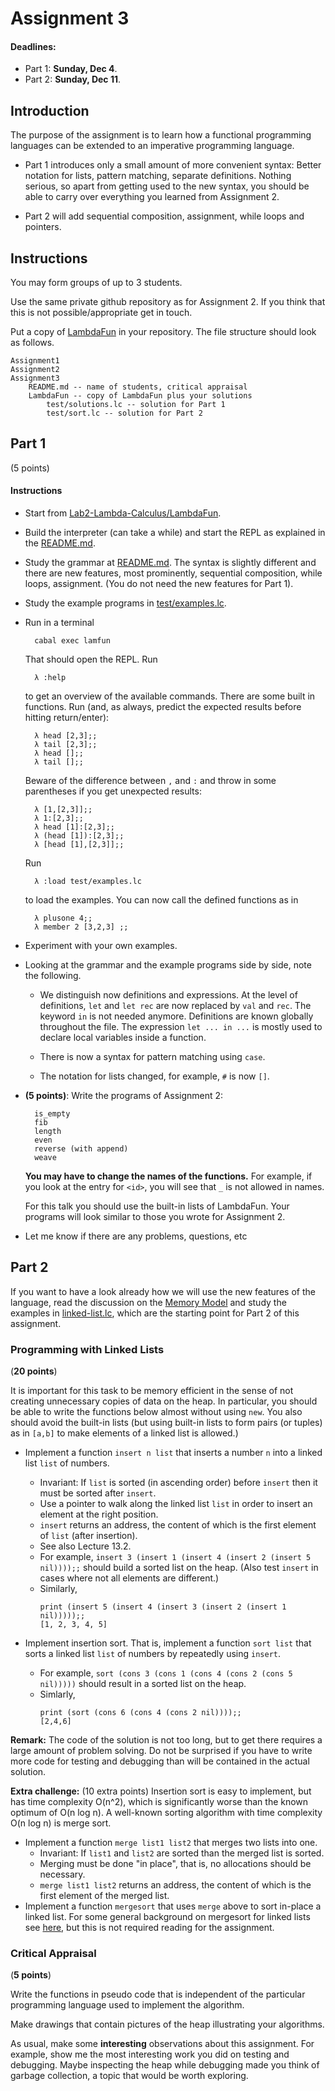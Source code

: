 # Assignment 3

#### Deadlines: 

- Part 1: **Sunday, Dec 4**. 
- Part 2: **Sunday, Dec 11**.

## Introduction

The purpose of the assignment is to learn how a functional programming languages can be extended to an imperative programming language. 

- Part 1 introduces only a small amount of more convenient syntax: Better notation for lists, pattern matching, separate definitions. Nothing serious, so apart from getting used to the new syntax, you should be able to carry over everything you learned from Assignment 2.

- Part 2 will add sequential composition, assignment, while loops and pointers. 

## Instructions

You may form groups of up to 3 students. 

Use the same private github repository as for Assignment 2. If you think that this is not possible/appropriate get in touch. 

Put a copy of [LambdaFun](https://github.com/alexhkurz/programming-languages-2022/tree/main/Lab2-Lambda-Calculus/LambdaFun) in your repository. The file structure should look as follows.

    Assignment1
    Assignment2
    Assignment3
        README.md -- name of students, critical appraisal
        LambdaFun -- copy of LambdaFun plus your solutions
            test/solutions.lc -- solution for Part 1
            test/sort.lc -- solution for Part 2

## Part 1

(5 points)


#### Instructions

- Start from [Lab2-Lambda-Calculus/LambdaFun](https://github.com/alexhkurz/programming-languages-2022/tree/master/Lab2-Lambda-Calculus/LambdaFun).

- Build the interpreter (can take a while) and start the REPL as explained in the [README.md](https://github.com/alexhkurz/programming-languages-2022/blob/master/Lab2-Lambda-Calculus/LambdaFun/README.md).

- Study the grammar at [README.md](https://github.com/alexhkurz/programming-languages-2022/blob/master/Lab2-Lambda-Calculus/LambdaFun/README.md). The syntax is slightly different and there are new features, most prominently, sequential composition, while loops, assignment. (You do not need the new features for Part 1).

- Study the example programs in [test/examples.lc](https://github.com/alexhkurz/programming-languages-2022/blob/master/Lab2-Lambda-Calculus/LambdaFun/test/examples.lc).

- Run in a terminal

        cabal exec lamfun

    That should open the REPL. Run

        λ :help

    to get an overview of the available commands. There are some built in functions. Run (and, as always, predict the expected results before hitting return/enter):

        λ head [2,3];;
        λ tail [2,3];;
        λ head [];;
        λ tail [];;

    Beware of the difference between `,` and `:` and throw in some parentheses if you get unexpected results: 

        λ [1,[2,3]];;
        λ 1:[2,3];;
        λ head [1]:[2,3];;
        λ (head [1]):[2,3];;
        λ [head [1],[2,3]];;

    Run 

        λ :load test/examples.lc 

    to load the examples. You can now call the defined functions as in

        λ plusone 4;;
        λ member 2 [3,2,3] ;;


- Experiment with your own examples. 

- Looking at the grammar and the example programs side by side, note the following.

    - We distinguish now definitions and expressions. At the level of definitions, `let` and `let rec` are now replaced by `val` and `rec`. The keyword `in` is not needed anymore. Definitions are known globally throughout the file. The expression `let ... in ...` is mostly used to declare local variables inside a function.

    - There is now a syntax for pattern matching using `case`.

    - The notation for lists changed, for example, `#` is now `[]`.

- **(5 points)**: Write the programs of Assignment 2:

        is_empty
        fib
        length
        even
        reverse (with append)
        weave

    **You may have to change the names of the functions.** For example, if you look at the entry for `<id>`, you will see that `_` is not allowed in names.

    For this talk you should use the built-in lists of LambdaFun. Your programs will look similar to those you wrote for Assignment 2.

- Let me know if there are any problems, questions, etc

## Part 2 

If you want to have a look already how we will use the new features of the language, read the discussion on the [Memory Model](Lab2-Lambda-Calculus/LambdaFun/memory-model.md) and study the examples in [linked-list.lc](https://github.com/alexhkurz/programming-languages-2022/blob/master/Lab2-Lambda-Calculus/LambdaFun/test/linked-list.lc), which are the starting point for Part 2 of this assignment.

### Programming with Linked Lists

(**20 points**)

It is important for this task to be memory efficient in the sense of not creating unnecessary copies of data on the heap. In particular, you should be able to write the functions below almost without using `new`. You also should avoid the built-in lists (but using built-in lists to form pairs (or tuples) as in `[a,b]` to make elements of a linked list is allowed.)

- Implement a function `insert n list` that inserts a number `n` into a linked list `list` of numbers.
    - Invariant: If `list` is sorted (in ascending order) before `insert` then it must be sorted after `insert`.
    - Use a pointer to walk along the linked list `list` in order to insert an element at the right position. 
    - `insert` returns an address, the content of which is the first element of  `list` (after insertion).
    - See also Lecture 13.2.
    - For example, `insert 3 (insert 1 (insert 4 (insert 2 (insert 5 nil))));;` should build a sorted list on the heap. (Also test `insert` in cases where not all elements are different.)
    - Similarly,
        ```
        print (insert 5 (insert 4 (insert 3 (insert 2 (insert 1 nil)))));;
        [1, 2, 3, 4, 5]
        ```

- Implement insertion sort. That is, implement a function `sort list` that sorts a linked list `list` of numbers by repeatedly using `insert`. 
    - For example, `sort (cons 3 (cons 1 (cons 4 (cons 2 (cons 5 nil)))))` should result in a sorted list on the heap. 
    - Simlarly, 
        ```
        print (sort (cons 6 (cons 4 (cons 2 nil))));;
        [2,4,6]
        ```


**Remark:** The code of the solution is not too long, but to get there requires a large amount of problem solving. Do not be surprised if you have to write more code for testing and debugging than will be contained in the actual solution. 

**Extra challenge:** (10 extra points) Insertion sort is easy to implement, but has time complexity O(n^2), which is significantly worse than the known optimum of O(n log n). A well-known sorting algorithm with time complexity O(n log n) is merge sort. 

- Implement a function `merge list1 list2` that merges two lists into one. 
    - Invariant: If `list1` and `list2` are sorted than the merged list is sorted.
    - Merging must be done "in place", that is, no allocations should be necessary.
    - `merge list1 list2` returns an address, the content of which is the first element of the merged list.
- Implement a function `mergesort` that uses `merge` above to sort in-place a linked list. For some general background on mergesort for linked lists see [here](https://www.chiark.greenend.org.uk/~sgtatham/algorithms/listsort.html), but this is not required reading for the assignment.


### Critical Appraisal

(**5 points**)

Write the functions in pseudo code that is independent of the particular programming language used to implement the algorithm.

Make drawings that contain pictures of the heap illustrating your algorithms.

As usual, make some **interesting** observations about this assignment. For example, show me the most interesting work you did on testing and debugging. Maybe inspecting the heap while debugging made you think of garbage collection, a topic that would be worth exploring.

